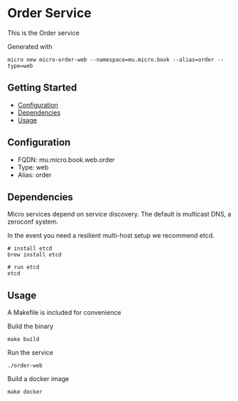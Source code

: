 # Order Service

This is the Order service

Generated with

```
micro new micro-order-web --namespace=mu.micro.book --alias=order --type=web
```

## Getting Started

- [Configuration](#configuration)
- [Dependencies](#dependencies)
- [Usage](#usage)

## Configuration

- FQDN: mu.micro.book.web.order
- Type: web
- Alias: order

## Dependencies

Micro services depend on service discovery. The default is multicast DNS, a zeroconf system.

In the event you need a resilient multi-host setup we recommend etcd.

```
# install etcd
brew install etcd

# run etcd
etcd
```

## Usage

A Makefile is included for convenience

Build the binary

```
make build
```

Run the service
```
./order-web
```

Build a docker image
```
make docker
```